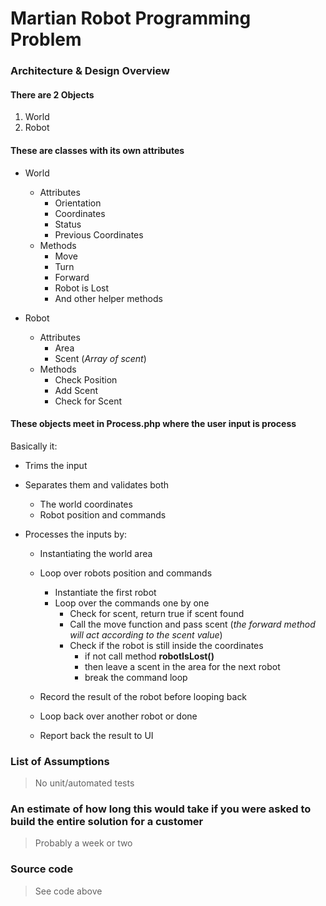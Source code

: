 # Martian Robot Programming Problem

### Architecture & Design Overview

#### There are 2 Objects
1. World
2. Robot

#### These are classes with its own attributes
* World
    * Attributes
        * Orientation
        * Coordinates
        * Status
        * Previous Coordinates
    * Methods
        * Move
        * Turn
        * Forward
        * Robot is Lost
        * And other helper methods

* Robot
    * Attributes
        * Area
        * Scent (_Array of scent_)
    * Methods
        * Check Position
        * Add Scent
        * Check for Scent

#### These objects meet in Process.php where the user input is process

Basically it:
* Trims the input
* Separates them and validates both
    * The world coordinates
    * Robot position and commands

* Processes the inputs by:
    * Instantiating the world area
    * Loop over robots position and commands
        * Instantiate the first robot
        * Loop over the commands one by one
            * Check for scent, return true if scent found
            * Call the move function and pass scent (_the forward method will act according to the scent value_)
            * Check if the robot is still inside the coordinates
                * if not call method __robotIsLost()__
                * then leave a scent in the area for the next robot
                * break the command loop
    * Record the result of the robot before looping back
    * Loop back over another robot or done

    * Report back the result to UI

### List of Assumptions

> No unit/automated tests

### An estimate of how long this would take if you were asked to build the entire solution for a customer

> Probably a week or two

### Source code 

> See code above